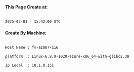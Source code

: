 
   
#### This Page Create at:

```bash

2025-02-01 - 15:42:00 UTC

```

#### Create By Machine:

```bash

Host Name : fv-az807-116

platform  : Linux-6.8.0-1020-azure-x86_64-with-glibc2.39

Ip Local  : 10.1.0.151

```

